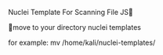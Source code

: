 Nuclei Template For Scanning File JS👀


📌move to your directory nuclei templates


for example: mv /home/kali/nuclei-templates/
